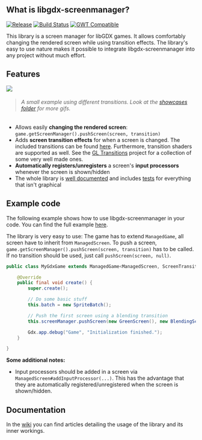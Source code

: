 ## What is libgdx-screenmanager?

[![Release](https://jitpack.io/v/crykn/libgdx-screenmanager.svg)](https://jitpack.io/#crykn/libgdx-screenmanager) [![Build Status](https://travis-ci.com/crykn/libgdx-screenmanager.svg?branch=master)](https://travis-ci.com/crykn/libgdx-screenmanager) [![GWT Compatible](https://img.shields.io/badge/GWT-compatible-informational)](https://github.com/crykn/libgdx-screenmanager/wiki/How-to-get-it-working-with-GWT)

This library is a screen manager for libGDX games. It allows comfortably changing the rendered screen while using transition effects. The library's easy to use nature makes it possible to integrate libgdx-screenmanager into any project without much effort.

## Features

![](https://raw.githubusercontent.com/crykn/libgdx-screenmanager/master/showcase/gl_transitions_2.gif)
> ###### A small example using different transitions. Look at the [showcases folder](https://github.com/crykn/libgdx-screenmanager/tree/master/showcase) for more gifs.

* Allows easily **changing the rendered screen**: `game.getScreenManager().pushScreen(screen, transition)`
* Adds **screen transition effects** for when a screen is changed. The included transitions can be found [here](https://github.com/crykn/libgdx-screenmanager/wiki/Available-transitions). Furthermore, transition shaders are supported as well. See the [GL Transitions](https://gl-transitions.com/gallery) project for a collection of some very well made ones.
* **Automatically registers/unregisters** a screen's **input processors** whenever the screen is shown/hidden
* The whole library is [well documented](https://github.com/crykn/libgdx-screenmanager/wiki) and includes [tests](https://github.com/crykn/libgdx-screenmanager/tree/master/src/test/java) for  everything that isn't graphical

## Example code

The following example shows how to use libgdx-screenmanager in your code. You can find the full example [here](https://github.com/crykn/libgdx-screenmanager/tree/master/example). 

The library is very easy to use: The game has to extend `ManagedGame`, all screen have to inherit from `ManagedScreen`. To push a screen, `game.getScreenManager().pushScreen(screen, transition)` has to be called. If no transition should be used, just call `pushScreen(screen, null)`.

```java
public class MyGdxGame extends ManagedGame<ManagedScreen, ScreenTransition> {

	@Override
	public final void create() {
		super.create();

		// Do some basic stuff
		this.batch = new SpriteBatch();

		// Push the first screen using a blending transition
		this.screenManager.pushScreen(new GreenScreen(), new BlendingScreenTransition(batch, 1F));

		Gdx.app.debug("Game", "Initialization finished.");
	}

}
```

**Some additional notes:**

* Input processors should be added in a screen via `ManagedScreen#addInputProcessor(...)`. This has the advantage that they are automatically registered/unregistered when the screen is shown/hidden.


## Documentation

In the [wiki](https://github.com/crykn/libgdx-screenmanager/wiki) you can find articles detailing the usage of the library and its inner workings.
